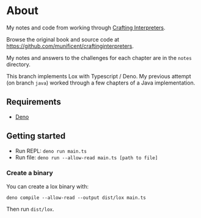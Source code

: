 # About

My notes and code from working through [Crafting Interpreters](http://craftinginterpreters.com).

Browse the original book and source code at https://github.com/munificent/craftinginterpreters.

My notes and answers to the challenges for each chapter are in the `notes` directory.

This branch implements Lox with Typescript / Deno. My previous attempt (on branch `java`) worked through a few chapters of a Java implementation.

## Requirements

- [Deno](https://deno.land)

## Getting started

- Run REPL: `deno run main.ts`
- Run file: `deno run --allow-read main.ts [path to file]`

### Create a binary

You can create a lox binary with:

```
deno compile --allow-read --output dist/lox main.ts
```

Then run `dist/lox`.
